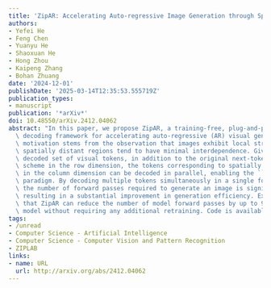 ```yaml
---
title: 'ZipAR: Accelerating Auto-regressive Image Generation through Spatial Locality'
authors:
- Yefei He
- Feng Chen
- Yuanyu He
- Shaoxuan He
- Hong Zhou
- Kaipeng Zhang
- Bohan Zhuang
date: '2024-12-01'
publishDate: '2025-03-14T12:35:53.555719Z'
publication_types:
- manuscript
publication: '*arXiv*'
doi: 10.48550/arXiv.2412.04062
abstract: "In this paper, we propose ZipAR, a training-free, plug-and-play parallel\
  \ decoding framework for accelerating auto-regressive (AR) visual generation. The\
  \ motivation stems from the observation that images exhibit local structures, and\
  \ spatially distant regions tend to have minimal interdependence. Given a partially\
  \ decoded set of visual tokens, in addition to the original next-token prediction\
  \ scheme in the row dimension, the tokens corresponding to spatially adjacent regions\
  \ in the column dimension can be decoded in parallel, enabling the ``next-set prediction''\
  \ paradigm. By decoding multiple tokens simultaneously in a single forward pass,\
  \ the number of forward passes required to generate an image is significantly reduced,\
  \ resulting in a substantial improvement in generation efficiency. Experiments demonstrate\
  \ that ZipAR can reduce the number of model forward passes by up to 91% on the Emu3-Gen\
  \ model without requiring any additional retraining. Code is available here: https://github.com/ThisisBillhe/ZipAR."
tags:
- /unread
- Computer Science - Artificial Intelligence
- Computer Science - Computer Vision and Pattern Recognition
- ZIPLAB
links:
- name: URL
  url: http://arxiv.org/abs/2412.04062
---
```

